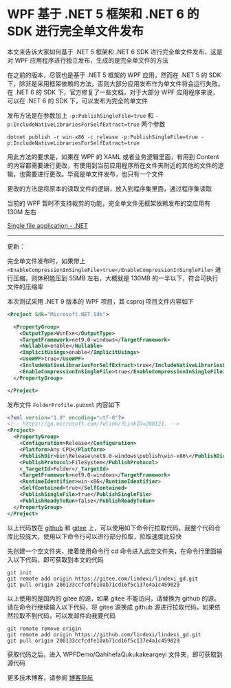 # WPF 基于 .NET 5 框架和 .NET 6 的 SDK 进行完全单文件发布

本文来告诉大家如何基于 .NET 5 框架和 .NET 6 SDK 进行完全单文件发布，这是对 WPF 应用程序进行独立发布，生成的是完全单文件的方法

<!--more-->
<!-- CreateTime:2021/8/5 8:57:00 -->


<!-- 发布 -->

在之前的版本，尽管也是基于 .NET 5 框架的 WPF 应用，然而在 .NET 5 的 SDK 下，除非是采用框架依赖的方法，否则大部分应用发布作为单文件将会运行失败。在 .NET 6 的 SDK 下，官方修复了一些文档，对于大部分 WPF 应用程序来说，可以在 .NET 6 的 SDK 下，可以发布为完全的单文件

发布方法是在参数加上 `-p:PublishSingleFile=true` 和 `-p:IncludeNativeLibrariesForSelfExtract=true` 两个参数

```
dotnet publish -r win-x86 -c release -p:PublishSingleFile=true -p:IncludeNativeLibrariesForSelfExtract=true
```

用此方法的要求是，如果在 WPF 的 XAML 或者业务逻辑里面，有用到 Content 的内容都需要进行更改，有使用到当前应用程序所在文件夹附近的其他的文件的逻辑，也需要进行更改。毕竟是单文件发布，也只有一个文件

更改的方法是将原本的读取文件的逻辑，放入到程序集里面，通过程序集读取

当前的 WPF 暂时不支持裁剪的功能，完全单文件无框架依赖发布的空应用有 130M 左右

[Single file application - .NET](https://docs.microsoft.com/en-us/dotnet/core/deploying/single-file?WT.mc_id=WD-MVP-5003260 )

---

更新：

完全单文件发布时，如果带上 `<EnableCompressionInSingleFile>true</EnableCompressionInSingleFile>` 进行压缩，则体积能压到 55MB 左右，大概就是 130MB 的一半以下，符合可执行文件的压缩率

本次测试采用 .NET 9 版本的 WPF 项目，其 csproj 项目文件内容如下

```xml
<Project Sdk="Microsoft.NET.Sdk">

  <PropertyGroup>
    <OutputType>WinExe</OutputType>
    <TargetFramework>net9.0-windows</TargetFramework>
    <Nullable>enable</Nullable>
    <ImplicitUsings>enable</ImplicitUsings>
    <UseWPF>true</UseWPF>
    <IncludeNativeLibrariesForSelfExtract>true</IncludeNativeLibrariesForSelfExtract>
    <EnableCompressionInSingleFile>true</EnableCompressionInSingleFile>
  </PropertyGroup>

</Project>
```

发布文件 `FolderProfile.pubxml` 内容如下

```xml
<?xml version="1.0" encoding="utf-8"?>
<!-- https://go.microsoft.com/fwlink/?LinkID=208121. -->
<Project>
  <PropertyGroup>
    <Configuration>Release</Configuration>
    <Platform>Any CPU</Platform>
    <PublishDir>bin\Release\net9.0-windows\publish\win-x86\</PublishDir>
    <PublishProtocol>FileSystem</PublishProtocol>
    <_TargetId>Folder</_TargetId>
    <TargetFramework>net9.0-windows</TargetFramework>
    <RuntimeIdentifier>win-x86</RuntimeIdentifier>
    <SelfContained>true</SelfContained>
    <PublishSingleFile>true</PublishSingleFile>
    <PublishReadyToRun>false</PublishReadyToRun>
  </PropertyGroup>
</Project>
```

以上代码放在 [github](https://github.com/lindexi/lindexi_gd/tree/200133ccfcdfe10ab71cd16f5c137e4a1c459029/WPFDemo/QahihefaQukukakearqeyi) 和 [gitee](https://gitee.com/lindexi/lindexi_gd/blob/200133ccfcdfe10ab71cd16f5c137e4a1c459029/WPFDemo/QahihefaQukukakearqeyi) 上，可以使用如下命令行拉取代码。我整个代码仓库比较庞大，使用以下命令行可以进行部分拉取，拉取速度比较快

先创建一个空文件夹，接着使用命令行 cd 命令进入此空文件夹，在命令行里面输入以下代码，即可获取到本文的代码

```
git init
git remote add origin https://gitee.com/lindexi/lindexi_gd.git
git pull origin 200133ccfcdfe10ab71cd16f5c137e4a1c459029
```

以上使用的是国内的 gitee 的源，如果 gitee 不能访问，请替换为 github 的源。请在命令行继续输入以下代码，将 gitee 源换成 github 源进行拉取代码。如果依然拉取不到代码，可以发邮件向我要代码

```
git remote remove origin
git remote add origin https://github.com/lindexi/lindexi_gd.git
git pull origin 200133ccfcdfe10ab71cd16f5c137e4a1c459029
```

获取代码之后，进入 WPFDemo/QahihefaQukukakearqeyi 文件夹，即可获取到源代码

更多技术博客，请参阅 [博客导航](https://blog.lindexi.com/post/%E5%8D%9A%E5%AE%A2%E5%AF%BC%E8%88%AA.html )